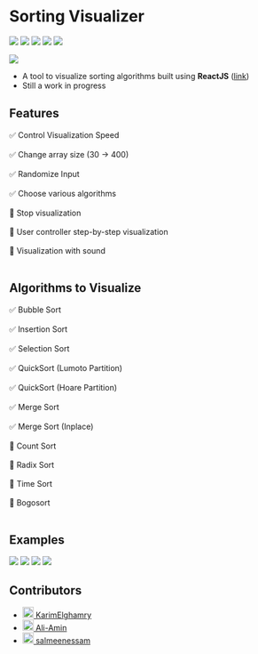 # Sorting Visualizer
[<img src="https://img.shields.io/website?up_message=Github%20Pages&url=https%3A%2F%2Fkarimelghamry.github.io%2FGraphAV%2F">](https://karimelghamry.github.io/sorting-visualizer/) <img src="https://img.shields.io/github/license/karimelghamry/sorting-visualizer?style=flat"> <img src="https://img.shields.io/github/issues-raw/karimelghamry/sorting-visualizer">
<img src="https://img.shields.io/github/issues-pr-closed/karimelghamry/sorting-visualizer"> <img src="https://img.shields.io/github/contributors/karimelghamry/sorting-visualizer">

<img src="https://media.giphy.com/media/5Xcgk3DwZQIHvhu8va/source.gif">

- A tool to visualize sorting algorithms built using **ReactJS** ([link](https://karimelghamry.github.io/sorting-visualizer/))
- Still a work in progress

## Features
:white_check_mark:  Control Visualization Speed<br><br>
:white_check_mark:  Change array size (30 -> 400)<br><br>
:white_check_mark:  Randomize Input<br><br>
:white_check_mark:  Choose various algorithms<br><br>
:wrench: Stop visualization<br><br>
:wrench: User controller step-by-step visualization<br><br>
:wrench: Visualization with sound<br><br>

## Algorithms to Visualize
:white_check_mark:  Bubble Sort<br><br>
:white_check_mark:  Insertion Sort<br><br>
:white_check_mark:  Selection Sort<br><br>
:white_check_mark:  QuickSort (Lumoto Partition)<br><br>
:white_check_mark:  QuickSort (Hoare Partition)<br><br>
:white_check_mark:  Merge Sort<br><br>
:white_check_mark:  Merge Sort (Inplace)<br><br>
:wrench: Count Sort<br><br>
:wrench: Radix Sort<br><br>
:wrench: Time Sort<br><br>
:wrench: Bogosort<br><br>

## Examples
<img src="https://media.giphy.com/media/ctNkTIrkqDmI6qx1GW/source.gif">
<img src="https://media.giphy.com/media/PUeeJmCKIXlNl5mH5W/source.gif">
<img src="https://media.giphy.com/media/YIHHzuBV2Dyx9RCJjR/source.gif">
<img src="https://media.giphy.com/media/06JXgxVsrRcfanNm2D/source.gif">

## Contributors
- [<img src="https://avatars.githubusercontent.com/u/46113985?s=460&u=88ec4e3eb89668988814d82791cb3dc4d2f03681&v=4" width=20px> KarimElghamry](https://github.com/KarimElghamry)
- [<img src="https://avatars.githubusercontent.com/u/41022464?s=460&u=9e6c55897826e8ff75b8043b3fe4ac93d98851ab&v=4" width=20px> Ali-Amin](https://github.com/Ali-Amin)
- [<img src="https://avatars.githubusercontent.com/u/49348471?s=460&u=d1fed84fd57c22cca69e063e72f15c22c3da34d2&v=4" width=20px> salmeenessam](https://github.com/salmeenessam)
